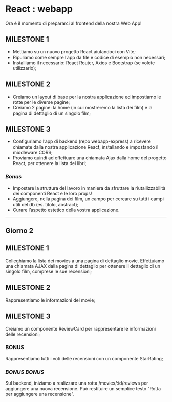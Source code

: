# React : webapp

Ora è il momento di prepararci al frontend della nostra Web App!

## MILESTONE 1

- Mettiamo su un nuovo progetto React aiutandoci con Vite;
- Ripuliamo come sempre l’app da file e codice di esempio non necessari;
- Installiamo il necessario: React Router, Axios e Bootstrap (se volete utilizzarlo);

## MILESTONE 2

- Creiamo un layout di base per la nostra applicazione ed impostiamo le rotte per le diverse pagine;
- Creiamo 2 pagine: la home (in cui mostreremo la lista dei film) e la pagina di dettaglio di un singolo film;

## MILESTONE 3
- Configuriamo l’app di backend (repo webapp-express) a ricevere chiamate dalla nostra applicazione React, installando e impostando il middleware CORS;
- Proviamo quindi ad effettuare una chiamata Ajax dalla home del progetto React, per ottenere la lista dei libri;


### *Bonus*

- Impostare la struttura del lavoro in maniera da sfruttare la riutailizzabilità dei componenti React e le loro props!
- Aggiungere, nella pagina dei film, un campo per cercare su tutti i campi utili del db (es. titolo, abstract);
- Curare l’aspetto estetico della vostra applicazione.

---
Giorno 2
---

## MILESTONE 1

Colleghiamo la lista dei movies a una pagina di dettaglio movie.
Effettuiamo una chiamata AJAX dalla pagina di dettaglio per ottenere il dettaglio di un singolo film, comprese le sue recensioni;

## MILESTONE 2

Rappresentiamo le informazioni del movie;

## MILESTONE 3

Creiamo un componente ReviewCard per rappresentare le informazioni delle recensioni;

### BONUS

Rappresentiamo tutti i voti delle recensioni con un componente StarRating;

### *BONUS BONUS*

Sul backend, iniziamo a realizzare una rotta /movies/:id/reviews per aggiungere una nuova recensione.
Può restituire un semplice testo "Rotta per aggiungere una recensione".
